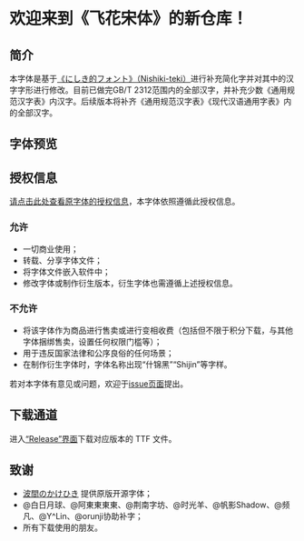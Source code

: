 # 欢迎来到《飞花宋体》的新仓库！


## 简介

本字体是基于[《にしき的フォント》（Nishiki-teki）](https://umihotaru.work/)进行补充简化字并对其中的汉字字形进行修改。目前已做完GB/T 2312范围内的全部汉字，并补充少数《通用规范汉字表》内汉字。后续版本将补齐《通用规范汉字表》《现代汉语通用字表》内的全部汉字。

## 字体预览


## 授权信息

[请点击此处查看原字体的授权信息](https://umihotaru.work/faq.txt)，本字体依照遵循此授权信息。

### 允许
- 一切商业使用；
- 转载、分享字体文件；
- 将字体文件嵌入软件中；
- 修改字体或制作衍生版本，衍生字体也需遵循上述授权信息。

### 不允许
- 将该字体作为商品进行售卖或进行变相收费（包括但不限于积分下载，与其他字体捆绑售卖，设置任何权限门槛等）；
- 用于违反国家法律和公序良俗的任何场景；
- 在制作衍生字体时，字体名称出现“什锦黑”“Shijin”等字样。

若对本字体有意见或问题，欢迎于[issue页面](https://github.com/Skr-ZERO/Maoken-ShijinSans/issues)提出。

## 下载通道

进入[“Release”界面](https://github.com/Skr-ZERO/Maoken-ShijinSans/releases)下载对应版本的 TTF 文件。

## 致谢

- [波間のかけひき](https://twitter.com/Umihotarus) 提供原版开源字体；
- @白日月球、@阿東東東東、@荆南字坊、@时光羊、@帆影Shadow、@频凡、@Y^Lin、@orunji协助补字；
- 所有下载使用的朋友。
